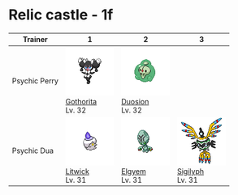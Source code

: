 # Relic castle - 1f

| Trainer       | 1                                                                                                   | 2                                                                                               | 3                                                                                                 |
| ------------- | --------------------------------------------------------------------------------------------------- | ----------------------------------------------------------------------------------------------- | ------------------------------------------------------------------------------------------------- |
| Psychic Perry | ![gothorita](../../img/pokemon/575.png) <br/>[Gothorita](/blaze-black-wiki/pokemon/575) <br/>Lv. 32 | ![duosion](../../img/pokemon/578.png) <br/>[Duosion](/blaze-black-wiki/pokemon/578) <br/>Lv. 32 |
| Psychic Dua   | ![litwick](../../img/pokemon/607.png) <br/>[Litwick](/blaze-black-wiki/pokemon/607) <br/>Lv. 31     | ![elgyem](../../img/pokemon/605.png) <br/>[Elgyem](/blaze-black-wiki/pokemon/605) <br/>Lv. 31   | ![sigilyph](../../img/pokemon/561.png) <br/>[Sigilyph](/blaze-black-wiki/pokemon/561) <br/>Lv. 31 |